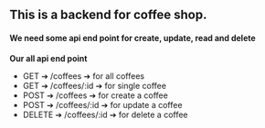 ## This is a backend for coffee shop.

#### We need some api end point for create, update, read and delete

**Our all api end point**

- GET ➔ /coffees ➔ for all coffees
- GET ➔ /coffees/:id ➔ for single coffee
- POST ➔ /coffees ➔ for create a coffee
- POST ➔ /coffees/:id ➔ for update a coffee
- DELETE ➔ /coffees/:id ➔ for delete a coffee
